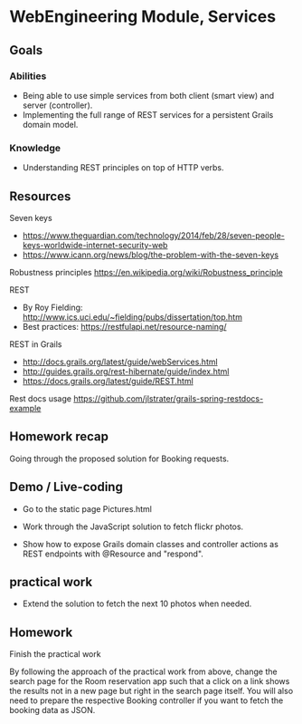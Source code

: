 # WebEngineering Module, Services

## Goals

### Abilities
- Being able to use simple services from both client (smart view) and server (controller).
- Implementing the full range of REST services for a persistent Grails domain model.

### Knowledge
- Understanding REST principles on top of HTTP verbs.

## Resources

Seven keys
- https://www.theguardian.com/technology/2014/feb/28/seven-people-keys-worldwide-internet-security-web
- https://www.icann.org/news/blog/the-problem-with-the-seven-keys

Robustness principles
https://en.wikipedia.org/wiki/Robustness_principle

REST
- By Roy Fielding: http://www.ics.uci.edu/~fielding/pubs/dissertation/top.htm
- Best practices: https://restfulapi.net/resource-naming/

REST in Grails
- http://docs.grails.org/latest/guide/webServices.html
- http://guides.grails.org/rest-hibernate/guide/index.html
- https://docs.grails.org/latest/guide/REST.html

Rest docs usage
https://github.com/jlstrater/grails-spring-restdocs-example

## Homework recap

Going through the proposed solution for Booking requests.

## Demo / Live-coding

- Go to the static page Pictures.html
- Work through the JavaScript solution to fetch flickr photos.

- Show how to expose Grails domain classes and controller actions
  as REST endpoints with @Resource and "respond".

## practical work

- Extend the solution to fetch the next 10 photos when needed.

## Homework

Finish the practical work

By following the approach of the practical work from above,
change the search page for the Room reservation app such that
a click on a link shows the results not in a new page but
right in the search page itself.
You will also need to prepare the respective Booking controller
if you want to fetch the booking data as JSON.
